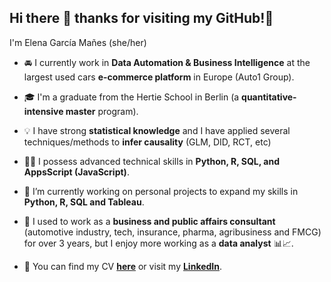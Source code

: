 ## Hi there 👋 thanks for visiting my GitHub!🌻

I'm Elena García Mañes (she/her)

- 🚘 I currently work in **Data Automation & Business Intelligence** at the largest used cars **e-commerce platform** in Europe (Auto1 Group).

- 🎓 I'm a graduate from the Hertie School in Berlin (a **quantitative-intensive master** program). 

- 💡 I have strong **statistical knowledge** and I have applied several techniques/methods to **infer causality** (GLM, DID, RCT, etc)

- 👩‍💻 I possess advanced technical skills in **Python, R, SQL, and AppsScript (JavaScript)**.

- 🚀 I’m currently working on personal projects to expand my skills in **Python, R, SQL and Tableau**.

- 💼 I used to work as a **business and public affairs consultant** (automotive industry, tech, insurance, pharma, agribusiness and FMCG) for over 3 years, but I enjoy more working as a **data analyst** 📊📈. 

- 📄 You can find my CV **[here](https://www.canva.com/design/DAFNDTHOy5s/0eMb8I1kErtX6RLFfjiTlw/view?utm_content=DAFNDTHOy5s&utm_campaign=designshare&utm_medium=link&utm_source=publishsharelink)** or visit my **[LinkedIn](https://www.linkedin.com/in/elenagarciamanes/)**.

